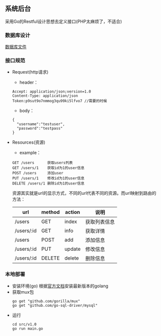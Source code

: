## 系统后台
  采用Go的Restful设计思想去定义接口(PHP太麻烦了，不适合)

### 数据库设计
  [数据库文件](https://github.com/ITPai/ITPractice/tree/master/web_backend/schema/db_structure.sql)

### 接口规范
  * Request(http请求)
    * header：
    ```
    Accept: application/json;version=1.0
    Content-Type: application/json
    Token:p9sut9o7nmmog3qu99ki5lfvo7 //需要的时候

    ```
    * body：
    ```
    {
      "username":"testuser",
      "password":"testpass"
    }
    ```

  * Resources(资源)
    * example：
    ```
    GET /users      获取users列表
    GET /users/1    获取id为1的user信息
    POST /users     添加user
    PUT /users/1    修改id为1的user信息
    DELETE /users/1 删除id为1的user信息
    ```
    资源其实就是url的显示方式，不同的url代表不同的资源。而url映射到路由的方法：

    | url | method | action | 说明 |
    | ------| ------ | ------ | ------ |
    | /users | GET | index | 获取列表信息 |
    | /users/:id | GET | info | 获取详情 |
    | /users | POST | add | 添加信息 |
    | /users/:id | PUT | update | 修改信息 |
    | /users/:id | DELETE | delete | 删除信息 |

### 本地部署
  * 安装环境(go)
    根据[官方文档](http://docscn.studygolang.com/doc/)安装最新版本的golang
  * 获取mux包
    ```
    go get "github.com/gorilla/mux"
    go get "github.com/go-sql-driver/mysql"
    ```
  * 运行
    ```
    cd src/v1.0
    go run main.go
    ```
